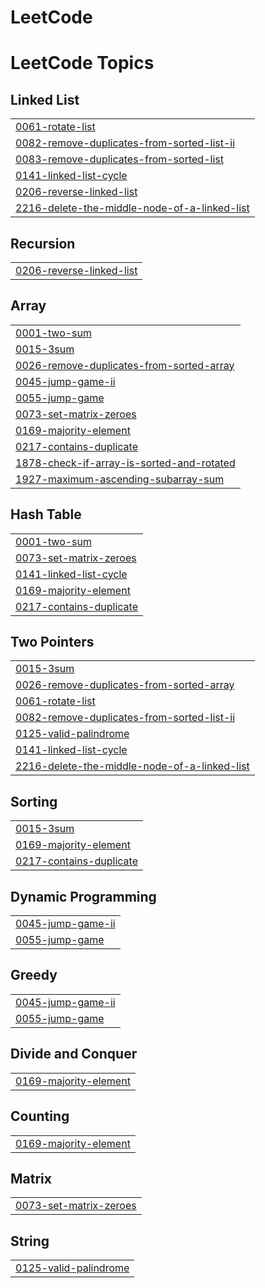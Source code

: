 # LeetCode
<!---LeetCode Topics Start-->
# LeetCode Topics
## Linked List
|  |
| ------- |
| [0061-rotate-list](https://github.com/Drishti-1912/LeetCode/tree/master/0061-rotate-list) |
| [0082-remove-duplicates-from-sorted-list-ii](https://github.com/Drishti-1912/LeetCode/tree/master/0082-remove-duplicates-from-sorted-list-ii) |
| [0083-remove-duplicates-from-sorted-list](https://github.com/Drishti-1912/LeetCode/tree/master/0083-remove-duplicates-from-sorted-list) |
| [0141-linked-list-cycle](https://github.com/Drishti-1912/LeetCode/tree/master/0141-linked-list-cycle) |
| [0206-reverse-linked-list](https://github.com/Drishti-1912/LeetCode/tree/master/0206-reverse-linked-list) |
| [2216-delete-the-middle-node-of-a-linked-list](https://github.com/Drishti-1912/LeetCode/tree/master/2216-delete-the-middle-node-of-a-linked-list) |
## Recursion
|  |
| ------- |
| [0206-reverse-linked-list](https://github.com/Drishti-1912/LeetCode/tree/master/0206-reverse-linked-list) |
## Array
|  |
| ------- |
| [0001-two-sum](https://github.com/Drishti-1912/LeetCode/tree/master/0001-two-sum) |
| [0015-3sum](https://github.com/Drishti-1912/LeetCode/tree/master/0015-3sum) |
| [0026-remove-duplicates-from-sorted-array](https://github.com/Drishti-1912/LeetCode/tree/master/0026-remove-duplicates-from-sorted-array) |
| [0045-jump-game-ii](https://github.com/Drishti-1912/LeetCode/tree/master/0045-jump-game-ii) |
| [0055-jump-game](https://github.com/Drishti-1912/LeetCode/tree/master/0055-jump-game) |
| [0073-set-matrix-zeroes](https://github.com/Drishti-1912/LeetCode/tree/master/0073-set-matrix-zeroes) |
| [0169-majority-element](https://github.com/Drishti-1912/LeetCode/tree/master/0169-majority-element) |
| [0217-contains-duplicate](https://github.com/Drishti-1912/LeetCode/tree/master/0217-contains-duplicate) |
| [1878-check-if-array-is-sorted-and-rotated](https://github.com/Drishti-1912/LeetCode/tree/master/1878-check-if-array-is-sorted-and-rotated) |
| [1927-maximum-ascending-subarray-sum](https://github.com/Drishti-1912/LeetCode/tree/master/1927-maximum-ascending-subarray-sum) |
## Hash Table
|  |
| ------- |
| [0001-two-sum](https://github.com/Drishti-1912/LeetCode/tree/master/0001-two-sum) |
| [0073-set-matrix-zeroes](https://github.com/Drishti-1912/LeetCode/tree/master/0073-set-matrix-zeroes) |
| [0141-linked-list-cycle](https://github.com/Drishti-1912/LeetCode/tree/master/0141-linked-list-cycle) |
| [0169-majority-element](https://github.com/Drishti-1912/LeetCode/tree/master/0169-majority-element) |
| [0217-contains-duplicate](https://github.com/Drishti-1912/LeetCode/tree/master/0217-contains-duplicate) |
## Two Pointers
|  |
| ------- |
| [0015-3sum](https://github.com/Drishti-1912/LeetCode/tree/master/0015-3sum) |
| [0026-remove-duplicates-from-sorted-array](https://github.com/Drishti-1912/LeetCode/tree/master/0026-remove-duplicates-from-sorted-array) |
| [0061-rotate-list](https://github.com/Drishti-1912/LeetCode/tree/master/0061-rotate-list) |
| [0082-remove-duplicates-from-sorted-list-ii](https://github.com/Drishti-1912/LeetCode/tree/master/0082-remove-duplicates-from-sorted-list-ii) |
| [0125-valid-palindrome](https://github.com/Drishti-1912/LeetCode/tree/master/0125-valid-palindrome) |
| [0141-linked-list-cycle](https://github.com/Drishti-1912/LeetCode/tree/master/0141-linked-list-cycle) |
| [2216-delete-the-middle-node-of-a-linked-list](https://github.com/Drishti-1912/LeetCode/tree/master/2216-delete-the-middle-node-of-a-linked-list) |
## Sorting
|  |
| ------- |
| [0015-3sum](https://github.com/Drishti-1912/LeetCode/tree/master/0015-3sum) |
| [0169-majority-element](https://github.com/Drishti-1912/LeetCode/tree/master/0169-majority-element) |
| [0217-contains-duplicate](https://github.com/Drishti-1912/LeetCode/tree/master/0217-contains-duplicate) |
## Dynamic Programming
|  |
| ------- |
| [0045-jump-game-ii](https://github.com/Drishti-1912/LeetCode/tree/master/0045-jump-game-ii) |
| [0055-jump-game](https://github.com/Drishti-1912/LeetCode/tree/master/0055-jump-game) |
## Greedy
|  |
| ------- |
| [0045-jump-game-ii](https://github.com/Drishti-1912/LeetCode/tree/master/0045-jump-game-ii) |
| [0055-jump-game](https://github.com/Drishti-1912/LeetCode/tree/master/0055-jump-game) |
## Divide and Conquer
|  |
| ------- |
| [0169-majority-element](https://github.com/Drishti-1912/LeetCode/tree/master/0169-majority-element) |
## Counting
|  |
| ------- |
| [0169-majority-element](https://github.com/Drishti-1912/LeetCode/tree/master/0169-majority-element) |
## Matrix
|  |
| ------- |
| [0073-set-matrix-zeroes](https://github.com/Drishti-1912/LeetCode/tree/master/0073-set-matrix-zeroes) |
## String
|  |
| ------- |
| [0125-valid-palindrome](https://github.com/Drishti-1912/LeetCode/tree/master/0125-valid-palindrome) |
<!---LeetCode Topics End-->